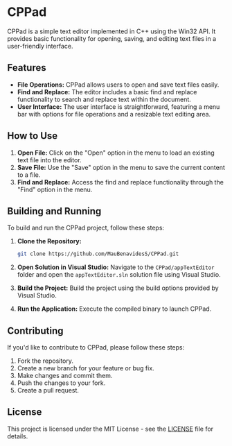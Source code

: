 # CPPad

CPPad is a simple text editor implemented in C++ using the Win32 API. It provides basic functionality for opening, saving, and editing text files in a user-friendly interface.

## Features
- **File Operations:** CPPad allows users to open and save text files easily.
- **Find and Replace:** The editor includes a basic find and replace functionality to search and replace text within the document.
- **User Interface:** The user interface is straightforward, featuring a menu bar with options for file operations and a resizable text editing area.

## How to Use
1. **Open File:** Click on the "Open" option in the menu to load an existing text file into the editor.
2. **Save File:** Use the "Save" option in the menu to save the current content to a file.
3. **Find and Replace:** Access the find and replace functionality through the "Find" option in the menu.

## Building and Running
To build and run the CPPad project, follow these steps:

1. **Clone the Repository:**
   ```bash
   git clone https://github.com/MauBenavidesS/CPPad.git   
   ```

2. **Open Solution in Visual Studio:**
   Navigate to the `CPPad/appTextEditor` folder and open the `appTextEditor.sln` solution file using Visual Studio.

3. **Build the Project:**
   Build the project using the build options provided by Visual Studio.

4. **Run the Application:**
   Execute the compiled binary to launch CPPad.

## Contributing
If you'd like to contribute to CPPad, please follow these steps:

1. Fork the repository.
2. Create a new branch for your feature or bug fix.
3. Make changes and commit them.
4. Push the changes to your fork.
5. Create a pull request.

## License
This project is licensed under the MIT License - see the [LICENSE](LICENSE) file for details.